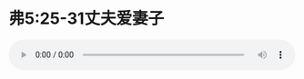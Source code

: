 # 弗5:25-31丈夫爱妻子

<audio style="width: 100%;" preload="false" controls controlslist="nodownload"><source src="//cdn.simai.ml/audio/mp3/old/12220.mp3" type="audio/mpeg">Your browser does not support the audio element.</audio>


